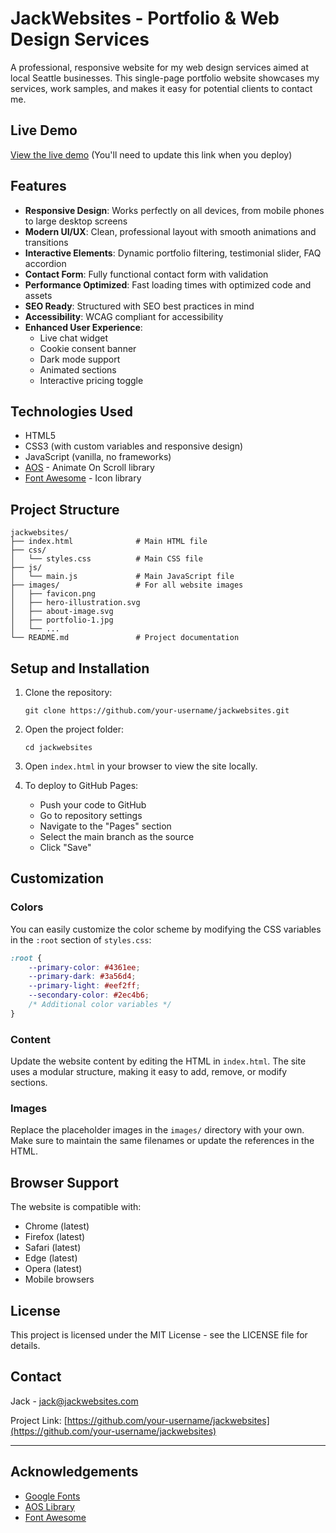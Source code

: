 # JackWebsites - Portfolio & Web Design Services

A professional, responsive website for my web design services aimed at local Seattle businesses. This single-page portfolio website showcases my services, work samples, and makes it easy for potential clients to contact me.

## Live Demo
[View the live demo](https://jackwebsites.github.io/) (You'll need to update this link when you deploy)

## Features

- **Responsive Design**: Works perfectly on all devices, from mobile phones to large desktop screens
- **Modern UI/UX**: Clean, professional layout with smooth animations and transitions
- **Interactive Elements**: Dynamic portfolio filtering, testimonial slider, FAQ accordion
- **Contact Form**: Fully functional contact form with validation
- **Performance Optimized**: Fast loading times with optimized code and assets
- **SEO Ready**: Structured with SEO best practices in mind
- **Accessibility**: WCAG compliant for accessibility
- **Enhanced User Experience**: 
  - Live chat widget
  - Cookie consent banner
  - Dark mode support
  - Animated sections
  - Interactive pricing toggle

## Technologies Used

- HTML5
- CSS3 (with custom variables and responsive design)
- JavaScript (vanilla, no frameworks)
- [AOS](https://michalsnik.github.io/aos/) - Animate On Scroll library
- [Font Awesome](https://fontawesome.com/) - Icon library

## Project Structure

```
jackwebsites/
├── index.html              # Main HTML file
├── css/
│   └── styles.css          # Main CSS file
├── js/
│   └── main.js             # Main JavaScript file
├── images/                 # For all website images
│   ├── favicon.png
│   ├── hero-illustration.svg
│   ├── about-image.svg
│   ├── portfolio-1.jpg
│   └── ...
└── README.md               # Project documentation
```

## Setup and Installation

1. Clone the repository:
   ```
   git clone https://github.com/your-username/jackwebsites.git
   ```

2. Open the project folder:
   ```
   cd jackwebsites
   ```

3. Open `index.html` in your browser to view the site locally.

4. To deploy to GitHub Pages:
   - Push your code to GitHub
   - Go to repository settings
   - Navigate to the "Pages" section
   - Select the main branch as the source
   - Click "Save"

## Customization

### Colors
You can easily customize the color scheme by modifying the CSS variables in the `:root` section of `styles.css`:

```css
:root {
    --primary-color: #4361ee;
    --primary-dark: #3a56d4;
    --primary-light: #eef2ff;
    --secondary-color: #2ec4b6;
    /* Additional color variables */
}
```

### Content
Update the website content by editing the HTML in `index.html`. The site uses a modular structure, making it easy to add, remove, or modify sections.

### Images
Replace the placeholder images in the `images/` directory with your own. Make sure to maintain the same filenames or update the references in the HTML.

## Browser Support

The website is compatible with:
- Chrome (latest)
- Firefox (latest)
- Safari (latest)
- Edge (latest)
- Opera (latest)
- Mobile browsers

## License

This project is licensed under the MIT License - see the LICENSE file for details.

## Contact

Jack - jack@jackwebsites.com

Project Link: [https://github.com/your-username/jackwebsites](https://github.com/your-username/jackwebsites)

---

## Acknowledgements

- [Google Fonts](https://fonts.google.com/)
- [AOS Library](https://michalsnik.github.io/aos/)
- [Font Awesome](https://fontawesome.com/)
